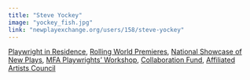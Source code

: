```yaml
---
title: "Steve Yockey"
image: "yockey_fish.jpg"
link: "newplayexchange.org/users/158/steve-yockey"
---
```


[Playwright in Residence](/programs/collaboration-fund), [Rolling World Premieres](/programs/rolling-world-premieres), [National Showcase of New Plays](/programs/national-showcase-of-new-plays), [MFA Playwrights’ Workshop](/programs/mfa-playwrights-workshop), [Collaboration Fund](/programs/collaboration-fund), [Affiliated Artists Council](/about/affiliated-artists-council)
